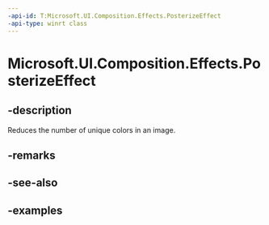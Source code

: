 ```yaml
---
-api-id: T:Microsoft.UI.Composition.Effects.PosterizeEffect
-api-type: winrt class
---
```


<!-- Class syntax.
public class PosterizeEffect : IGraphicsEffect, IGraphicsEffectSource
-->

# Microsoft.UI.Composition.Effects.PosterizeEffect

## -description
Reduces the number of unique colors in an image.

## -remarks

## -see-also

## -examples

